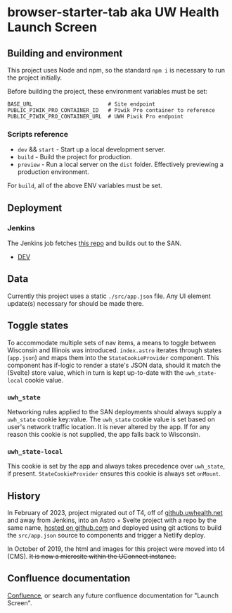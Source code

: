 # browser-starter-tab aka **UW Health Launch Screen**

## Building and environment

This project uses Node and npm, so the standard `npm i` is necessary to run the project initially.

Before building the project, these environment variables must be set:

```env
BASE_URL                        # Site endpoint
PUBLIC_PIWIK_PRO_CONTAINER_ID   # Piwik Pro container to reference
PUBLIC_PIWIK_PRO_CONTAINER_URL  # UWH Piwik Pro endpoint
```

### Scripts reference

* `dev` && `start` - Start up a local development server.
* `build` - Build the project for production.
* `preview` - Run a local server on the `dist` folder. Effectively previewing a production environment.

For `build`, all of the above ENV variables must be set.

## Deployment

### Jenkins

The Jenkins job fetches [this repo](https://github.com/UWHealth/browser-starter-tab/) and builds out to the SAN.

* [DEV](https://dev-build.uwhealth.tech/job/Browser%20Start%20Tab%20Launch%20Pages/job/Build%20and%20Deploy/)

## Data

Currently this project uses a static `./src/app.json` file. Any UI element update(s) necessary for should be made there.

## Toggle states

To accommodate multiple sets of nav items, a means to toggle between Wisconsin and Illinois was introduced. `index.astro` iterates through states (`app.json`) and maps them into the `StateCookieProvider` component. This component has if-logic to render a state's JSON data, should it match the (Svelte) store value, which in turn is kept up-to-date with the `uwh_state-local` cookie value.

### `uwh_state`

Networking rules applied to the SAN deployments should always supply a `uwh_state` cookie key:value. The `uwh_state` cookie value is set based on user's network traffic location. It is never altered by the app. If for any reason this cookie is not supplied, the app falls back to Wisconsin.

### `uwh_state-local`

This cookie is set by the app and always takes precedence over `uwh_state`, if present. `StateCookieProvider` ensures this cookie is always set `onMount`.

## History

In February of 2023, project migrated out of T4, off of [github.uwhealth.net](https://github.uwhealth.net/Other/browser-starter-tab) and away from Jenkins, into an Astro + Svelte project with a repo by the same name, [hosted on github.com](https://github.com/UWHealth/browser-starter-tab) and deployed using git actions to build the `src/app.json` source to components and trigger a Netlify deploy.

In October of 2019, the html and images for this project were moved into t4 (CMS). ~~It is now a microsite within the UConnect instance.~~

## Confluence documentation

[Confluence](https://uwhealth.atlassian.net/wiki/spaces/MRTK/pages/1519691602/UW+Health+and+SMPH+Launch+Screens), or search any future confluence documentation for "Launch Screen".
